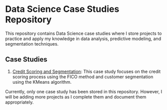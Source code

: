 # Data Science Case Studies Repository

This repository contains Data Science case studies where I store projects to practice and apply my knowledge in data analysis, predictive modeling, and segmentation techniques.

## Case Studies

1. [Credit Scoring and Segmentation](./Credit_scoring_segmentation): This case study focuses on the credit scoring process using the FICO method and customer segmentation using the KMeans algorithm.


Currently, only one case study has been stored in this repository. However, I will be adding more projects as I complete them and document them appropriately.



